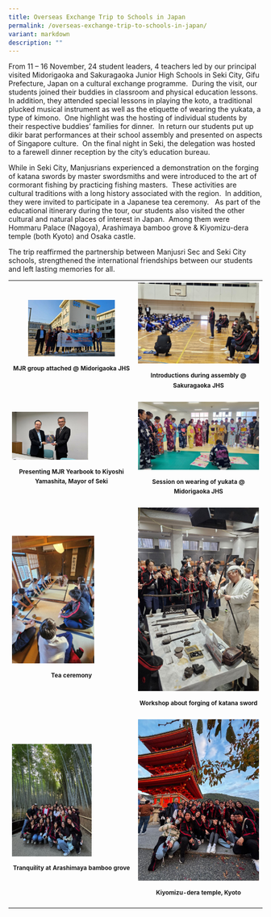 ```yaml
---
title: Overseas Exchange Trip to Schools in Japan
permalink: /overseas-exchange-trip-to-schools-in-japan/
variant: markdown
description: ""
---
```

<p>From 11 – 16 November, 24 student leaders, 4 teachers led by our principal
visited Midorigaoka and Sakuragaoka Junior High Schools in Seki City, Gifu
Prefecture, Japan on a cultural exchange programme.&nbsp; During the visit,
our students joined their buddies in classroom and physical education lessons.&nbsp;
In addition, they attended special lessons in playing the koto, a traditional
plucked musical instrument as well as the etiquette of wearing the yukata,
a type of kimono.&nbsp; One highlight was the hosting of individual students
by their respective buddies’ families for dinner.&nbsp; In return our students
put up dikir barat performances at their school assembly and presented
on aspects of Singapore culture.&nbsp; On the final night in Seki, the
delegation was hosted to a farewell dinner reception by the city’s education
bureau.</p>
<p>While in Seki City, Manjusrians experienced a demonstration on the forging
of katana swords by master swordsmiths and were introduced to the art of
cormorant fishing by practicing fishing masters.&nbsp; These activities
are cultural traditions with a long history associated with the region.
&nbsp;In addition, they were invited to participate in a Japanese tea ceremony.&nbsp;
&nbsp;As part of the educational itinerary during the tour, our students
also visited the other cultural and natural places of interest in Japan.&nbsp;
Among them were Hommaru Palace (Nagoya), Arashimaya bamboo grove &amp;
Kiyomizu-dera temple (both Kyoto) and Osaka castle.</p>
<p>The trip reaffirmed the partnership between Manjusri Sec and Seki City
schools, strengthened the international friendships between our students
and left lasting memories for all.</p>
<table style="minWidth: 50px">
<colgroup>
<col>
<col>
</colgroup>
<tbody>
<tr>
<th rowspan="1" colspan="1">
<div class="isomer-image-wrapper">
<img style="width: 73%;" height="auto" width="100%" alt="" src="/images/Spotlight/2024 Japan/1__MJR_group_attached___Midorigaoka_JHS.jpg">
</div>
<p align="center"><sup>MJR group attached @ Midorigaoka JHS</sup>
</p>
</th>
<th rowspan="1" colspan="1">
<div class="isomer-image-wrapper">
<img style="width: 100%" height="auto" width="100%" alt="" src="/images/Spotlight/2024 Japan/2__Introductions_during_assembly___Sakuragaoka_JHS.jpg">
</div>
<p align="center"><sup>Introductions during assembly @ Sakuragaoka JHS</sup>
</p>
</th>
</tr>
<tr>
<td rowspan="1" colspan="1">
<div class="isomer-image-wrapper">
<img style="width: 64%;" height="auto" width="100%" alt="" src="/images/Spotlight/2024 Japan/3__Presenting_MJR_Yearbook_to_Kiyoshi_Yamashita__Mayor_of_Seki.jpg">
</div>
<p align="center"><strong><sup>Presenting MJR Yearbook to Kiyoshi Yamashita, Mayor of Seki</sup></strong>
</p>
</td>
<td rowspan="1" colspan="1">
<div class="isomer-image-wrapper">
<img style="width: 100%" height="auto" width="100%" alt="" src="/images/Spotlight/2024 Japan/4__Session_on_wearing_of_yukata___Midorigaoka_JHS.jpg">
</div>
<p align="center"><strong><sup>Session on wearing of yukata @ Midorigaoka JHS</sup></strong>
</p>
</td>
</tr>
<tr>
<td rowspan="1" colspan="1">
<div class="isomer-image-wrapper">
<img style="width: 69%;" height="auto" width="100%" alt="" src="/images/Spotlight/2024 Japan/5__Tea_ceremony.jpg">
</div>
<p align="center"><strong><sup>Tea ceremony</sup></strong>
</p>
</td>
<td rowspan="1" colspan="1">
<div class="isomer-image-wrapper">
<img style="width: 100%" height="auto" width="100%" alt="" src="/images/Spotlight/2024 Japan/6__Workshop_about_forging_of_katana_sword.jpg">
</div>
<p align="center"><strong><sup>Workshop about forging of katana sword</sup></strong>
</p>
</td>
</tr>
<tr>
<td rowspan="1" colspan="1">
<div class="isomer-image-wrapper">
<img style="width: 67%;" height="auto" width="100%" alt="" src="/images/Spotlight/2024 Japan/7__Tranquility_at_Arashimaya_bamboo_grove.jpg">
</div>
<p align="center"><strong><sup>Tranquility at Arashimaya bamboo grove</sup></strong>
</p>
</td>
<td rowspan="1" colspan="1">
<div class="isomer-image-wrapper">
<img style="width: 100%" height="auto" width="100%" alt="" src="/images/Spotlight/2024 Japan/8__Kiyomizu_dera_temple__Kyoto.jpg">
</div>
<p align="center"><strong><sup>Kiyomizu-dera temple, Kyoto</sup></strong>
</p>
</td>
</tr>
</tbody>
</table>
<p>&nbsp;</p>